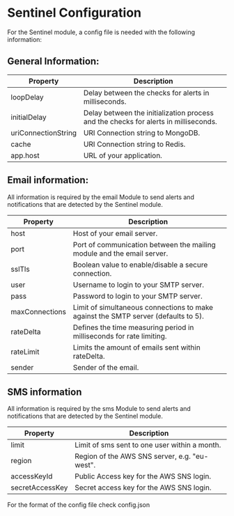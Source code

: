 # Sentinel Configuration 

For the Sentinel module, a config file is needed with the following information:

## General Information:

| Property | Description |
|--|--|
| loopDelay | Delay between the checks for alerts in milliseconds.|
| initialDelay | Delay between the initialization process and the checks for alerts in milliseconds. |
|uriConnectionString|URI Connection string to MongoDB.|
|cache|URI Connection string to Redis.|
|app.host|URL of your application.|



## Email information:

All information is required by the email Module to send alerts and notifications that are detected by the Sentinel module.

| Property | Description |
|--|--|
|host|Host of your email server.|
|port|Port of communication between the mailing module and the email server.|
|sslTls|Boolean value to enable/disable a secure connection.|
|user|Username to login to your SMTP server.|
|pass|Password to login to your SMTP server.|
|maxConnections|Limit of simultaneous connections to make against the SMTP server (defaults to 5).|
|rateDelta|Defines the time measuring period in milliseconds for rate limiting.|
|rateLimit|Limits the amount of emails sent within rateDelta.|
|sender| Sender of the email.|


## SMS information

All information is required by the sms Module to send alerts and notifications that are detected by the Sentinel module.

| Property | Description |
|--|--|
|limit|Limit of sms sent to one user within a month.|
|region|Region of the AWS SNS server, e.g. "eu-west".|
|accessKeyId|Public Access key for the AWS SNS login.|
|secretAccessKey|Secret access key for the AWS SNS login.|


For the format of the config file check config.json